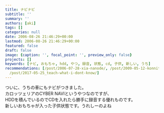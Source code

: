 ```yaml
---
title: ナビナビ
subtitle: ''
summary: ''
authors: [aki]
tags: []
categories: null
date: 2006-08-26 21:46:29+00:00
lastmod: 2006-08-26 21:46:29+00:00
featured: false
draft: false
image: {caption: '', focal_point: '', preview_only: false}
projects: []
keywords: [ナビ, おもちゃ, hdd, やつ, 録音, 状態, cd, 子供, 新しい, うち]
recommendations: [/post/2006-07-28-xia-nanode/, /post/2009-05-12-konnitiha-iphone/,
  /post/2017-05-25_teach-what-i-dont-know/]
---
```

ついに、うちの車にもナビがつきました。  
カロッツェリアのCYBER NAVIというやつなのですが、  
HDDを積んでいるのでCDを入れたら勝手に録音する優れものです。  
新しいおもちゃが入った子供状態です。うれしーのよね


